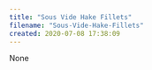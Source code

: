 ```yaml
---
title: "Sous Vide Hake Fillets"
filename: "Sous-Vide-Hake-Fillets"
created: 2020-07-08 17:38:09
---
```

None
